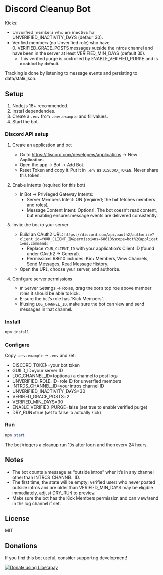 # Discord Cleanup Bot

Kicks:
- Unverified members who are inactive for UNVERIFIED_INACTIVITY_DAYS (default 30).
- Verified members (no Unverified role) who have 0..VERIFIED_GRACE_POSTS messages outside the Intros channel and have been in the server at least VERIFIED_MIN_DAYS (default 30).
	- This verified purge is controlled by ENABLE_VERIFIED_PURGE and is disabled by default.

Tracking is done by listening to message events and persisting to data/state.json.

## Setup

1) Node.js 18+ recommended.
2) Install dependencies.
3) Create a `.env` from `.env.example` and fill values.
4) Start the bot.

### Discord API setup

1) Create an application and bot
	- Go to https://discord.com/developers/applications → New Application.
	- Open the app → Bot → Add Bot.
	- Reset Token and copy it. Put it in `.env` as `DISCORD_TOKEN`. Never share this token.

2) Enable intents (required for this bot)
	- In Bot → Privileged Gateway Intents:
	  - Server Members Intent: ON (required; the bot fetches members and roles).
	  - Message Content Intent: Optional. The bot doesn’t read content, but enabling ensures message events are delivered consistently.

3) Invite the bot to your server
	- Build an OAuth2 URL: `https://discord.com/api/oauth2/authorize?client_id=YOUR_CLIENT_ID&permissions=68610&scope=bot%20applications.commands`
	  - Replace `YOUR_CLIENT_ID` with your application’s Client ID (found under OAuth2 → General).
	  - Permissions 68610 includes: Kick Members, View Channels, Send Messages, Read Message History.
	- Open the URL, choose your server, and authorize.

4) Configure server permissions
	- In Server Settings → Roles, drag the bot’s top role above member roles it should be able to kick.
	- Ensure the bot’s role has “Kick Members”.
	- If using `LOG_CHANNEL_ID`, make sure the bot can view and send messages in that channel.

### Install

```powershell
npm install
```

### Configure

Copy `.env.example` -> `.env` and set:
- DISCORD_TOKEN=your bot token
- GUILD_ID=your server ID
- LOG_CHANNEL_ID=(optional) a channel to post logs
- UNVERIFIED_ROLE_ID=role ID for unverified members
- INTROS_CHANNEL_ID=your intros channel ID
- UNVERIFIED_INACTIVITY_DAYS=30
- VERIFIED_GRACE_POSTS=2
- VERIFIED_MIN_DAYS=30
- ENABLE_VERIFIED_PURGE=false (set true to enable verified purge)
- DRY_RUN=true (set to false to actually kick)

### Run

```powershell
npm start
```

The bot triggers a cleanup run 10s after login and then every 24 hours.

## Notes
- The bot counts a message as “outside intros” when it’s in any channel other than INTROS_CHANNEL_ID.
- The first time, the state will be empty; verified users who never posted outside intros and are older than VERIFIED_MIN_DAYS may be eligible immediately, adjust DRY_RUN to preview.
- Make sure the bot has the Kick Members permission and can view/send in the log channel if set.

## License
MIT
## Donations

If you find this bot useful, consider supporting development!


<noscript><a href="https://liberapay.com/Debi-sys/donate"><img alt="Donate using Liberapay" src="https://liberapay.com/assets/widgets/donate.svg"></a></noscript>
